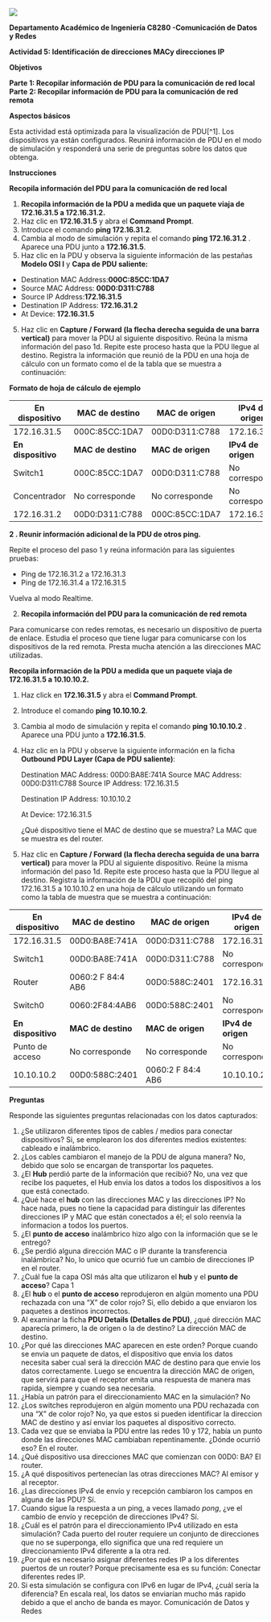 ![](Aspose.Words.8eaec84a-b48a-4f93-bd2d-0bb8fde15c7e.001.png)

**Departamento Académico de Ingeniería C8280 -Comunicación de Datos y Redes** 

**Actividad 5: Identificación de direcciones MACy direcciones IP**

**Objetivos**

**Parte 1: Recopilar información de PDU para la comunicación de red local Parte 2: Recopilar información de PDU para la comunicación de red remota**

**Aspectos básicos**

Esta actividad está optimizada para la visualización de PDU[^1]. Los dispositivos ya están configurados. Reunirá información de PDU en el modo de simulación y responderá una serie de preguntas sobre los datos que obtenga.

**Instrucciones**

**Recopila información del PDU para la comunicación de red local**

1. **Recopila información de la PDU a medida que un paquete viaja de 172.16.31.5 a 172.16.31.2.**
1. Haz clic en **172.16.31.5** y abra el **Command Prompt**.
1. Introduce el comando **ping 172.16.31.2**.
1. Cambia al modo de simulación y repita el comando **ping 172.16.31.2** . Aparece una PDU junto a **172.16.31.5**.
1. Haz clic en la PDU y observa la siguiente información de las pestañas **Modelo OSI l** y **Capa de PDU saliente:**
- Destination MAC Address:**000C:85CC:1DA7**
- Source MAC Address: **00D0:D311:C788**
- Source IP Address:**172.16.31.5**
- Destination IP Address: **172.16.31.2**
- At Device: **172.16.31.5**
5. Haz clic en **Capture / Forward (la flecha derecha seguida de una barra vertical)** para mover la PDU al siguiente dispositivo. Reúna la misma información del paso 1d. Repite este proceso hasta que la PDU llegue al destino. Registra la información que reunió de la PDU en una hoja de cálculo con un formato como el de la tabla que se muestra a continuación:

**Formato de hoja de cálculo de ejemplo**



|**En dispositivo**|**MAC de destino**|**MAC de origen**|**IPv4 de origen**|**IPv4 de destino**|
| - | - | - | - | - |
|172\.16.31.5|000C:85CC:1DA7|00D0:D311:C788|172\.16.31.5|172\.16.31.2|
|**En dispositivo**|**MAC de destino**|**MAC de origen**|**IPv4 de origen**|**IPv4 de destino**|
|Switch1|000C:85CC:1DA7|00D0:D311:C788|No corresponde|No corresponde|
|Concentrador|No corresponde|No corresponde|No corresponde|No corresponde|
|172\.16.31.2|00D0:D311:C788|000C:85CC:1DA7|172\.16.31.2|172\.16.31.5|

**2 . Reunir información adicional de la PDU de otros ping.**

Repite el proceso del paso 1 y reúna información para las siguientes pruebas:

- Ping de 172.16.31.2 a 172.16.31.3
- Ping de 172.16.31.4 a 172.16.31.5

Vuelva al modo Realtime.

2. **Recopila información del PDU para la comunicación de red remota**

Para comunicarse con redes remotas, es necesario un dispositivo de puerta de enlace. Estudia el proceso que tiene lugar para comunicarse con los dispositivos de la red remota. Presta mucha atención a las direcciones MAC utilizadas.

**Recopila información de la PDU a medida que un paquete viaja de 172.16.31.5 a 10.10.10.2.**

1. Haz click en **172.16.31.5** y abra el **Command Prompt**.
1. Introduce el comando **ping 10.10.10.2**.
1. Cambia al modo de simulación y repita el comando **ping 10.10.10.2** . Aparece una PDU junto a **172.16.31.5**.
1. Haz clic en la PDU y observe la siguiente información en la ficha **Outbound PDU Layer (Capa de PDU saliente)**:

   Destination MAC Address: 00D0:BA8E:741A Source MAC Address: 00D0:D311:C788 Source IP Address: 172.16.31.5

   Destination IP Address: 10.10.10.2

   At Device: 172.16.31.5

   ¿Qué dispositivo tiene el MAC de destino que se muestra?
   La MAC que se muestra es del router. 

5. Haz clic en **Capture / Forward (la flecha derecha seguida de una barra vertical)** para mover la PDU al siguiente dispositivo. Reúne la misma información del paso 1d. Repite este proceso hasta que la PDU llegue al destino. Registra la información de la PDU que recopiló del ping 172.16.31.5 a 10.10.10.2 en una hoja de cálculo utilizando un formato como la tabla de muestra que se muestra a continuación:



|**En dispositivo**|**MAC de destino**|**MAC de origen**|**IPv4 de origen**|**IPv4 de destino**|
| - | - | - | - | - |
|172\.16.31.5|00D0:BA8E:741A|00D0:D311:C788|172\.16.31.5|10\.10.10.2|
|Switch1|00D0:BA8E:741A|00D0:D311:C788|No corresponde|No corresponde|
|Router|0060:2 F 84:4 AB6|00D0:588C:2401|172\.16.31.5|10\.10.10.2|
|Switch0|0060:2F84:4AB6|00D0:588C:2401|No corresponde|No corresponde|
|**En dispositivo**|**MAC de destino**|**MAC de origen**|**IPv4 de origen**|**IPv4 de destino**|
|Punto de acceso|No corresponde|No corresponde|No corresponde|No corresponde|
|10\.10.10.2|00D0:588C:2401|0060:2 F 84:4 AB6|10\.10.10.2|172\.16.31.5|

**Preguntas**

Responde las siguientes preguntas relacionadas con los datos capturados:

1. ¿Se utilizaron diferentes tipos de cables / medios para conectar dispositivos?
Si, se emplearon los dos diferentes medios existentes: cableado e inalámbrico. 
1. ¿Los cables cambiaron el manejo de la PDU de alguna manera?
No, debido que solo se encargan de transportar los paquetes.
1. ¿El **Hub** perdió parte de la información que recibió?
No, una vez que recibe los paquetes, el Hub envia los datos a todos los dispositivos a los que está conectado.
1. ¿Qué hace el **hub** con las direcciones MAC y las direcciones IP?
No hace nada, pues no tiene la capacidad para distinguir las diferentes direcciones IP y MAC que están conectados a él; el solo reenvia la informacion a todos los puertos.
1. ¿El **punto de acceso** inalámbrico hizo algo con la información que se le entregó?
1. ¿Se perdió alguna dirección MAC o IP durante la transferencia inalámbrica?
No, lo unico que ocurrió fue un cambio de direcciones IP en el router.
1. ¿Cuál fue la capa OSI más alta que utilizaron el **hub** y el **punto de acceso**?
Capa 1
1. ¿El **hub** o el **punto de acceso** reprodujeron en algún momento una PDU rechazada con una “X” de color rojo?
Si, ello debido a que enviaron los paquetes a destinos incorrectos.
1. Al examinar la ficha **PDU Details (Detalles de PDU)**, ¿qué dirección MAC aparecía primero, la de origen o la de destino?
La dirección MAC de destino. 
1. ¿Por qué las direcciones MAC aparecen en este orden?
Porque cuando se envia un paquete de datos, el dispositivo que envia los datos necesita saber cual será la dirección MAC de destino para que envie los datos correctamente. Luego se encuentra la dirección MAC de origen, que servirá para que el receptor emita una respuesta de manera mas rapida, siempre y cuando sea necesaria. 
1. ¿Había un patrón para el direccionamiento MAC en la simulación?
No
1. ¿Los switches reprodujeron en algún momento una PDU rechazada con una “X” de color rojo?
No, ya que estos si pueden identificar la direccion MAC de destino y así enviar los paquetes al dispositivo correcto.
1. Cada vez que se enviaba la PDU entre las redes 10 y 172, había un punto donde las direcciones MAC cambiaban repentinamente. ¿Dónde ocurrió eso?
En el router.
1. ¿Qué dispositivo usa direcciones MAC que comienzan con 00D0: BA?
El router.
1. ¿A qué dispositivos pertenecían las otras direcciones MAC?
Al emisor y al receptor.
16. ¿Las direcciones IPv4 de envío y recepción cambiaron los campos en alguna de las PDU?
Sí.
16. Cuando sigue la respuesta a un ping, a veces llamado *pong*, ¿ve el cambio de envío y recepción de direcciones IPv4?
Sí.
16. ¿Cuál es el patrón para el direccionamiento IPv4 utilizado en esta simulación?
Cada puerto del router requiere un conjunto de direcciones que no se superponga, ello significa que una red requiere un direccionamiento IPv4 diferente a la otra red.
16. ¿Por qué es necesario asignar diferentes redes IP a los diferentes puertos de un router?
Porque precisamente esa es su función: Conectar diferentes redes IP.
16. Si esta simulación se configura con IPv6 en lugar de IPv4, ¿cuál sería la diferencia?
En escala real, los datos se enviarían mucho más rapido debido a que el ancho de banda es mayor.
Comunicación de Datos y Redes

